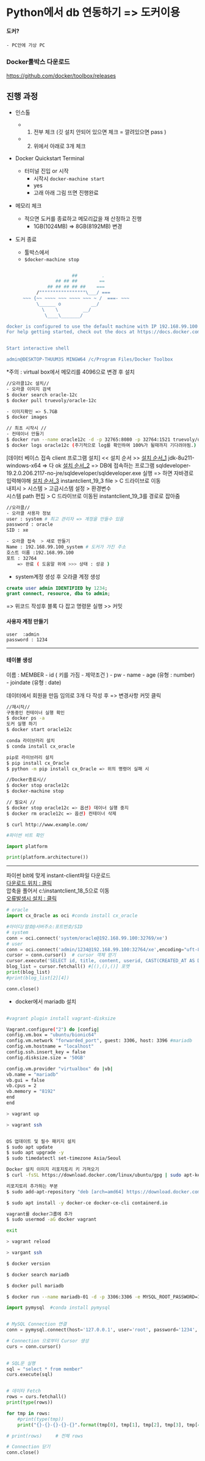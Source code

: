 # Python에서 db 연동하기 => 도커이용

#### 도커?
    - PC안에 가상 PC

### Docker툴박스 다운로드
https://github.com/docker/toolbox/releases    

## 진행 과정 
- 인스톨     
    - 1. 전부 체크 (깃 설치 안되어 있으면 체크 = 깔려있으면 pass )
    - 2. 위에서 아래로 3개 체크 


- Docker Quickstart Terminal     
    - 터미널 진입 or 시작
        - 시작시 ```docker-machine start```
        - yes 
        - 고래 아래 그림 뜨면 진행완료 
- 메모리 체크 
    - 적으면 도커를 종료하고 메모리값을 재 산정하고 진행 
        - 1GB(1024MB) => 8GB(8192MB) 변경 
- 도커 종료 
    - 툴박스에서 
    - ``` $docker-machine stop ```

``` Bash 

                        ##         .
                  ## ## ##        ==
               ## ## ## ## ##    ===
           /"""""""""""""""""\___/ ===
      ~~~ {~~ ~~~~ ~~~ ~~~~ ~~~ ~ /  ===- ~~~
           \______ o           __/
             \    \         __/
              \____\_______/

docker is configured to use the default machine with IP 192.168.99.100
For help getting started, check out the docs at https://docs.docker.com


Start interactive shell

admin@DESKTOP-THUUM3S MINGW64 /c/Program Files/Docker Toolbox

```

*주의 : virtual box에서 메모리를 4096으로 변경 후 설치

```Bash 
//오라클12c 설치//
- 오라클 이미지 검색 
$ docker search oracle-12c
$ docker pull truevoly/oracle-12c

- 이미지확인 => 5.7GB
$ docker images
```

```Bash 
// 최초 시작시 // 
- 컨테이너 만들기 
$ docker run --name oracle12c -d -p 32765:8080 -p 32764:1521 truevoly/oracle-12c
$ docker logs oracle12c (주기적으로 log를 확인하여 100%가 될때까지 기다려야됨.)
```

[데이터 베이스 접속 client 프로그램 설치]
<< 설치 순서 >>
[설치 순서_1](http://ihongss.com/zip/java8.zip)
jdk-8u211-windows-x64 => 다 ok 
[설치 순서_2](http://ihongss.com/zip/sqldeveloper.zip) => DB에 접속하는 프로그램 
sqldeveloper-19.2.0.206.2117-no-jre/sqldeveloper/sqldeveloper.exe 실행 => 하면 자바경로 입력해야해 
[설치 순서_3](http://ihongss.com/zip/oracle_client.zip)
instantclient_19_3 file > C 드라이브로 이동      
내피시 > 시스템 > 고급시스템 설정 > 환경변수     
시스템 path 편집  > C 드라이브로 이동된 instantclient_19_3를 경로로 잡아줌      


```bash
//오라클//
- 오라클 사용자 정보 
user : system # 최고 관리자 => 계정을 만들수 있음 
password : oracle
SID : xe

- 오라클 접속  > 새로 만들기 
Name : 192.168.99.100_system # 도커가 가진 주소 
호스트 이름 :192.168.99.100
포트 : 32764
    => 완료 ( 도움말 위에 >>> 상태 : 성공 )
```

- system계정 생성 후 오라클 계정 생성
```sql
create user admin IDENTIFIED by 1234;
grant connect, resource, dba to admin;
```
=> 위코드 작성후 블록 다 잡고  명령문 실행 >> 커밋 

#### 사용자 계정 만들기     
    user  :admin    
    password : 1234    

---
#### 테이블 생성 
이름 : MEMBER
    - id ( 키를 가짐 - 제약조건 )
    - pw
    - name
    - age (유형 : number)
    - joindate (유형 : date)

데이터에서 회원을 만듬  임의로 3개 
다 작성 후 => 변경사항 커밋 클릭 


```bash
//재시작//
구동중인 컨테이너 실행 확인
$ docker ps -a
도커 실행 하기
$ docker start oracle12c

conda 라이브러리 설치
$ conda install cx_oracle

pip로 라이브러리 설치
$ pip install cx_Oracle
$ python -m pip install cx_Oracle => 위의 명령어 실패 시

//Docker종료시//
$ docker stop oracle12c
$ docker-machine stop
```

```Bash 
// 필요시 //
$ docker stop oracle12c => 옵션) 데이너 실행 중지
$ docker rm oracle12c => 옵션) 컨테이너 삭제
```

```$ curl http://www.example.com/```


```py
#파이썬 비트 확인

import platform 

print(platform.architecture())
```

---
파이썬 bit에 맞게 instant-client파일 다운로드     
[다운로드 위치 : 클릭](https://www.oracle.com/kr/database/technologies/instant-client/downloads.html)     
압축을 풀어서 c:\instantclient_18_5으로 이동     
[오류발생시 설치 : 클릭 ](https://support.microsoft.com/en-us/help/4032938/update-for-visual-c-2013-redistributable-package)




```py
# oracle
import cx_Oracle as oci #conda install cx_oracle

#아이디/암호@서버주소:포트번호/SID
# system
conn = oci.connect('system/oracle@192.168.99.100:32769/xe')
# user
conn = oci.connect('admin/1234@192.168.99.100:32764/xe',encoding="uft-8")
cursor = conn.cursor()  # cursor 객체 얻기
cursor.execute('SELECT id, title, content, userid, CAST(CREATED_AT AS DATE) FROM BLOG_POST')  # SQL 문장 실행
blog_list = cursor.fetchall() #[(),(),()] 포멧
print(blog_list)
#print(blog_list[2][4])

conn.close()
```

- docker에서 mariadb 설치

```Bash

#vagrant plugin install vagrant-disksize

Vagrant.configure("2") do |config|
config.vm.box = "ubuntu/bionic64"
config.vm.network "forwarded_port", guest: 3306, host: 3396 #mariadb
config.vm.hostname = "localhost"
config.ssh.insert_key = false
config.disksize.size = '50GB'

config.vm.provider "virtualbox" do |vb|
vb.name = "mariadb"
vb.gui = false
vb.cpus = 2
vb.memory = "8192"
end
end

> vagrant up

> vagrant ssh


OS 업데이트 및 필수 패키지 설치
$ sudo apt update
$ sudo apt upgrade -y
$ sudo timedatectl set-timezone Asia/Seoul

Docker 설치 이미지 리포지토리 키 가져오기
$ curl -fsSL https://download.docker.com/linux/ubuntu/gpg | sudo apt-key add -

리포지토리 추가하는 부분
$ sudo add-apt-repository "deb [arch=amd64] https://download.docker.com/linux/ubuntu $(lsb_release -cs) stable"

$ sudo apt install -y docker-ce docker-ce-cli containerd.io

vagrant를 docker그룹에 추가
$ sudo usermod -aG docker vagrant

exit

> vagrant reload

> vargant ssh

$ docker version

$ docker search mariadb

$ docker pull mariadb

$ docker run --name mariadb-01 -d -p 3306:3306 -e MYSQL_ROOT_PASSWORD=1234 mariadb
```

```python
import pymysql  #conda install pymysql


# MySQL Connection 연결
conn = pymysql.connect(host='127.0.0.1', user='root', password='1234', port=3346, db='test', charset='utf8')

# Connection 으로부터 Cursor 생성
curs = conn.cursor()
 

# SQL문 실행
sql = "select * from member"
curs.execute(sql)


# 데이타 Fetch
rows = curs.fetchall()
print(type(rows))

for tmp in rows:
    #print(type(tmp))
    print("{}-{}-{}-{}-{}".format(tmp[0], tmp[1], tmp[2], tmp[3], tmp[4]))

# print(rows)     # 전체 rows

# Connection 닫기
conn.close()

```
